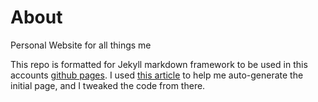 # About

Personal Website for all things me

This repo is formatted for Jekyll markdown framework to be used in this accounts [github pages](https://docs.github.com/en/pages/getting-started-with-github-pages/about-github-pages). I used [this article](https://chadbaldwin.net/2021/03/14/how-to-build-a-sql-blog.html) to help me auto-generate the initial page, and I tweaked the code from there.

